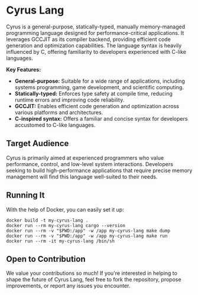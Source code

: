 # Cyrus Lang

Cyrus is a general-purpose, statically-typed, manually memory-managed programming language designed for performance-critical applications. It leverages GCCJIT as its compiler backend, providing efficient code generation and optimization capabilities. The language syntax is heavily influenced by C, offering familiarity to developers experienced with C-like languages.

**Key Features:**

- **General-purpose:** Suitable for a wide range of applications, including systems programming, game development, and scientific computing.
- **Statically-typed:** Enforces type safety at compile time, reducing runtime errors and improving code reliability.
- **GCCJIT:** Enables efficient code generation and optimization across various platforms and architectures.
- **C-inspired syntax:** Offers a familiar and concise syntax for developers accustomed to C-like languages.

## Target Audience

Cyrus is primarily aimed at experienced programmers who value performance, control, and low-level system interactions. Developers seeking to build high-performance applications that require precise memory management will find this language well-suited to their needs.

## Running It

With the help of Docker, you can easily set it up:

```
docker build -t my-cyrus-lang .
docker run --rm my-cyrus-lang cargo --version
docker run --rm -v "$PWD:/app" -w /app my-cyrus-lang make dump
docker run --rm -v "$PWD:/app" -w /app my-cyrus-lang make run
docker run --rm -it my-cyrus-lang /bin/sh
```

## Open to Contribution

We value your contributions so much! If you're interested in helping to shape the future of Cyrus Lang, feel free to fork the repository, propose improvements, or report any issues you encounter.
